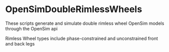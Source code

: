 # OpenSimDoubleRimlessWheels

These scripts generate and simulate double rimless wheel OpenSim models through the OpenSim api

Rimless Wheel types include phase-constrained and unconstrained front and back legs

